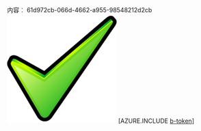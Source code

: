 内容︰ 61d972cb-066d-4662-a955-98548212d2cb![图像](e9ecd82d-1092-49af-b7e5-8f7e7396ce2b.png)
[AZURE.INCLUDE [b-token](2105ba55-6d67-4681-9fc5-b29614700a4a.md)]
